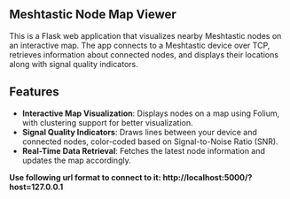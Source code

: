 ## Meshtastic Node Map Viewer

This is a Flask web application that visualizes nearby Meshtastic nodes on an interactive map. The app connects to a Meshtastic device over TCP, retrieves information about connected nodes, and displays their locations along with signal quality indicators.

## Features
- **Interactive Map Visualization**: Displays nodes on a map using Folium, with clustering support for better visualization.
- **Signal Quality Indicators**: Draws lines between your device and connected nodes, color-coded based on Signal-to-Noise Ratio (SNR).
- **Real-Time Data Retrieval**: Fetches the latest node information and updates the map accordingly.

**Use following url format to connect to it: http://localhost:5000/?host=127.0.0.1**
